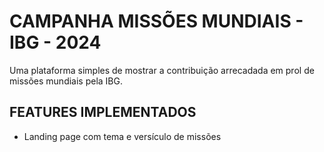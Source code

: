 # CAMPANHA MISSÕES MUNDIAIS - IBG - 2024

Uma plataforma simples de mostrar a contribuição arrecadada em prol de missões mundiais pela IBG.

## FEATURES IMPLEMENTADOS

- Landing page com tema e versículo de missões
